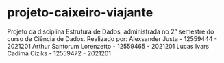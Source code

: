 # projeto-caixeiro-viajante
Projeto da disciplina Estrutura de Dados, administrada no 2° semestre do curso de Ciência de Dados. Realizado por:
Alexsander Justa - 12559444 - 2021201
Arthur Santorum Lorenzetto - 12559465 - 2021201
Lucas Ivars Cadima Ciziks - 12559472 - 2021201